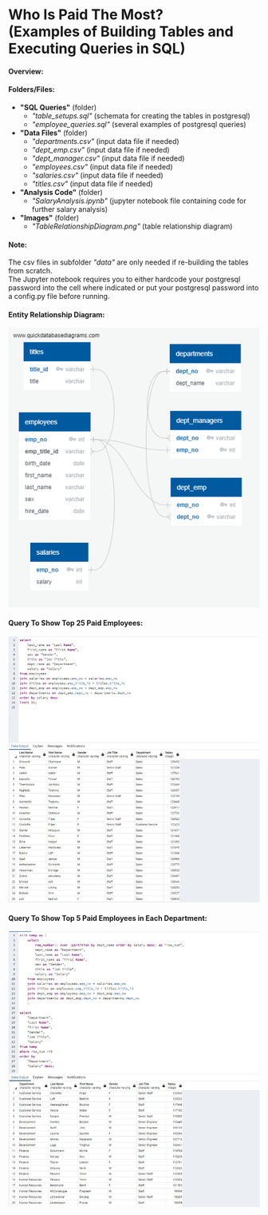 <h1> Who Is Paid The Most? <br> (Examples of Building Tables and Executing Queries in SQL) </h1>

#### Overview:

#### Folders/Files:
* **"SQL Queries"** (folder) <br>
	- *"table_setups.sql"* (schemata for creating the tables in postgresql) <br>
	- *"employee_queries.sql"* (several examples of postgresql queries) <br>
 * **"Data Files"** (folder) <br>
	- *"departments.csv"* (input data file if needed) <br>
	- *"dept_emp.csv"* (input data file if needed) <br>
	- *"dept_manager.csv"* (input data file if needed) <br>
	- *"employees.csv"* (input data file if needed) <br>
	- *"salaries.csv"* (input data file if needed) <br>
	- *"titles.csv"* (input data file if needed) <br>
* **"Analysis Code"** (folder) <br>
	- *"SalaryAnalysis.ipynb"* (jupyter notebook file containing code for further salary analysis) <br>
* **"Images"** (folder) <br>
	- *"TableRelationshipDiagram.png"* (table relationship diagram) <br>
	
#### Note: <br>
The csv files in subfolder *"data"* are only needed if re-building the tables from scratch. <br>
The Jupyter notebook requires you to either hardcode your postgresql password into the cell where indicated
or put your postgresql password into a config.py file before running. <br>

#### Entity Relationship Diagram:
 
<img src="Images/TableRelationshipDiagram.png"> <br>

#### Query To Show Top 25 Paid Employees:

<img src="Images/TopEarners.jpg"> <br>

#### Query To Show Top 5 Paid Employees in Each Department:

<img src="Images/Top5EarnersPerDept.jpg"> <br>


